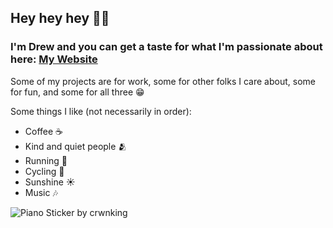 ## Hey hey hey 🙋‍♂️

### I'm Drew and you can get a taste for what I'm passionate about here: [My Website](drewillard.com)

Some of my projects are for work, some for other folks I care about, some for fun, and some for all three 😁

Some things I like (not necessarily in order):
- Coffee ☕️
- Kind and quiet people 🫂
- Running 🏃
- Cycling 🚵
- Sunshine ☀️
- Music 🎶

![Piano Sticker by crwnking](https://github.com/user-attachments/assets/ca0a103c-8c40-4e0f-bd89-2ee785c43d48)

<!--
**dwilla/dwilla** is a ✨ _special_ ✨ repository because its `README.md` (this file) appears on your GitHub profile.

Here are some ideas to get you started:

- 🔭 I’m currently working on ...
- 🌱 I’m currently learning ...
- 👯 I’m looking to collaborate on ...
- 🤔 I’m looking for help with ...
- 💬 Ask me about ...
- 📫 How to reach me: ...
- 😄 Pronouns: ...
- ⚡ Fun fact: ...
-->

